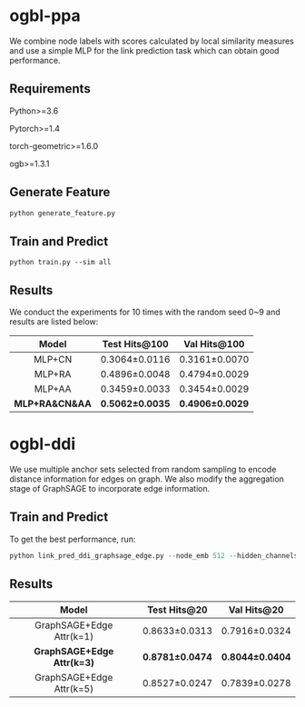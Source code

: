 # ogbl-ppa

We combine node labels with scores calculated by local similarity measures and use a simple MLP for the link prediction task which can obtain good performance.

## Requirements

Python>=3.6

Pytorch>=1.4

torch-geometric>=1.6.0

ogb>=1.3.1

## Generate Feature

```python
python generate_feature.py
```

## Train and Predict

```pytho
python train.py --sim all
```

## Results

We conduct the experiments for 10 times with the random seed 0~9 and results are listed below:

|      Model       |   Test Hits@100   |   Val Hits@100    |
| :--------------: | :---------------: | :---------------: |
|      MLP+CN      |   0.3064±0.0116   |   0.3161±0.0070   |
|      MLP+RA      |   0.4896±0.0048   |   0.4794±0.0029   |
|      MLP+AA      |   0.3459±0.0033   |   0.3454±0.0029   |
| **MLP+RA&CN&AA** | **0.5062±0.0035** | **0.4906±0.0029** |

# ogbl-ddi



We use multiple anchor sets selected from random sampling to encode distance information for edges on graph. We also modify the aggregation stage of GraphSAGE to incorporate edge information.

## Train and Predict

To get the best performance, run:

```python
python link_pred_ddi_graphsage_edge.py --node_emb 512 --hidden_channels 512 --num_samples 3
```

## Results

|            Model             |   Test Hits@20    |    Val Hits@20    |
| :--------------------------: | :---------------: | :---------------: |
|   GraphSAGE+Edge Attr(k=1)   |   0.8633±0.0313   |   0.7916±0.0324   |
| **GraphSAGE+Edge Attr(k=3)** | **0.8781±0.0474** | **0.8044±0.0404** |
|   GraphSAGE+Edge Attr(k=5)   |   0.8527±0.0247   |   0.7839±0.0278   |